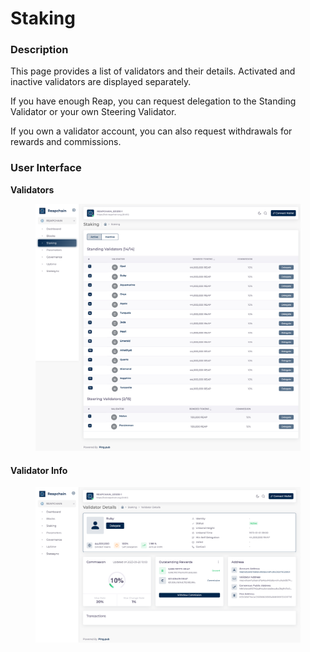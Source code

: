 # Staking

### Description <a href="#description" id="description"></a>

This page provides a list of validators and their details. Activated and inactive validators are displayed separately.

If you have enough Reap, you can request delegation to the Standing Validator or your own Steering Validator.

If you own a validator account, you can also request withdrawals for rewards and commissions.

### User Interface <a href="#user-interface" id="user-interface"></a>

**Validators**

<figure><img src="../../../.gitbook/assets/image (6) (1) (1).png" alt=""><figcaption></figcaption></figure>

#### Validator Info

<figure><img src="../../../.gitbook/assets/image (7) (1) (1).png" alt=""><figcaption></figcaption></figure>





